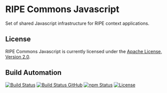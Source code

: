 # RIPE Commons Javascript

Set of shared Javascript infrastructure for RIPE context applications.

## License

RIPE Commons Javascript is currently licensed under the [Apache License, Version 2.0](http://www.apache.org/licenses/).

## Build Automation

[![Build Status](https://app.travis-ci.com/ripe-tech/ripe-commons-js.svg?branch=master)](https://travis-ci.com/github/ripe-tech/ripe-commons-js)
[![Build Status GitHub](https://github.com/ripe-tech/ripe-commons-js/workflows/Main%20Workflow/badge.svg)](https://github.com/ripe-tech/ripe-commons-js/actions)
[![npm Status](https://img.shields.io/npm/v/ripe-commons.svg)](https://www.npmjs.com/package/ripe-commons)
[![License](https://img.shields.io/badge/license-Apache%202.0-blue.svg)](https://www.apache.org/licenses/)
